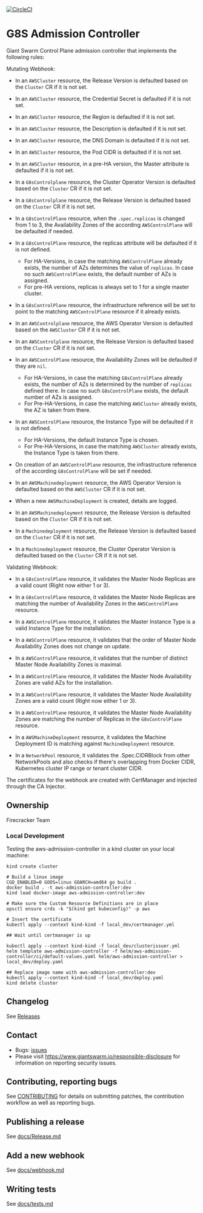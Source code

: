 [![CircleCI](https://circleci.com/gh/giantswarm/aws-admission-controller.svg?style=shield)](https://circleci.com/gh/giantswarm/aws-admission-controller)

# G8S Admission Controller

Giant Swarm Control Plane admission controller that implements the following rules:

Mutating Webhook:

- In an `AWSCluster` resource, the Release Version is defaulted based on the `Cluster` CR if it is not set. 
- In an `AWSCluster` resource, the Credential Secret is defaulted if it is not set. 
- In an `AWSCluster` resource, the Region is defaulted if it is not set. 
- In an `AWSCluster` resource, the Description is defaulted if it is not set. 
- In an `AWSCluster` resource, the DNS Domain is defaulted if it is not set. 
- In an `AWSCluster` resource, the Pod CIDR is defaulted if it is not set. 
- In an `AWSCluster` resource, in a pre-HA version, the Master attribute is defaulted if it is not set.

- In a `G8sControlplane` resource, the Cluster Operator Version is defaulted based on the `Cluster` CR if it is not set. 
- In a `G8sControlplane` resource, the Release Version is defaulted based on the `Cluster` CR if it is not set. 
- In a `G8sControlPlane` resource, when the `.spec.replicas` is changed from 1 to 3, the Availability Zones of the according `AWSControlPlane` will be defaulted if needed.
- In a `G8sControlPlane` resource, the replicas attribute will be defaulted if it is not defined.
  - For HA-Versions, in case the matching `AWSControlPlane` already exists, the number of AZs determines the value of `replicas`.
    In case no such `AWSControlPlane` exists, the default number of AZs is assigned. 
  - For pre-HA versions, replicas is always set to 1 for a single master cluster.
- In a `G8sControlPlane` resource, the infrastructure reference will be set to point to the matching `AWSControlPlane` resource if it already exists.

- In an `AWSControlplane` resource, the AWS Operator Version is defaulted based on the `AWSCluster` CR if it is not set. 
- In an `AWSControlplane` resource, the Release Version is defaulted based on the `Cluster` CR if it is not set. 
- In an `AWSControlPlane` resource, the Availability Zones will be defaulted if they are `nil`. 
  - For HA-Versions, in case the matching `G8sControlPlane` already exists, the number of AZs is determined by the number of `replicas` defined there. 
    In case no such `G8sControlPlane` exists, the default number of AZs is assigned. 
  - For Pre-HA-Versions, in case the matching `AWSCluster` already exists, the AZ is taken from there. 
- In an `AWSControlPlane` resource, the Instance Type will be defaulted if it is not defined. 
  - For HA-Versions, the default Instance Type is chosen. 
  - For Pre-HA-Versions, in case the matching `AWSCluster` already exists, the Instance Type is taken from there. 
- On creation of an `AWSControlPlane` resource, the infrastructure reference of the according `G8sControlPlane` will be set if needed.

- In an `AWSMachinedeployment` resource, the AWS Operator Version is defaulted based on the `AWSCluster` CR if it is not set. 
- When a new `AWSMachineDeployment` is created, details are logged.
- In an `AWSMachinedeployment` resource, the Release Version is defaulted based on the `Cluster` CR if it is not set. 

- In a `Machinedeployment` resource, the Release Version is defaulted based on the `Cluster` CR if it is not set. 
- In a `Machinedeployment` resource, the Cluster Operator Version is defaulted based on the `Cluster` CR if it is not set. 

Validating Webhook:

- In a `G8sControlPlane` resource, it validates the Master Node Replicas are a valid count (Right now either 1 or 3).
- In a `G8sControlPlane` resource, it validates the Master Node Replicas are matching the number of Availability Zones in the `AWSControlPlane` resource.

- In a `AWSControlPlane` resource, it validates the Master Instance Type is a valid Instance Type for the installation.
- In a `AWSControlPlane` resource, it validates that the order of Master Node Availability Zones does not change on update.
- In a `AWSControlPlane` resource, it validates that the number of distinct Master Node Availability Zones is maximal.
- In a `AWSControlPlane` resource, it validates the Master Node Availability Zones are valid AZs for the installation.
- In a `AWSControlPlane` resource, it validates the Master Node Availability Zones are a valid count (Right now either 1 or 3).
- In a `AWSControlPlane` resource, it validates the Master Node Availability Zones are matching the number of Replicas in the `G8sControlPlane` resource.

- In a `AWSMachineDeployment` resource, it validates the Machine Deployment ID is matching against `MachineDeployment` resource.

- In a `NetworkPool` resource, it validates the .Spec.CIDRBlock from other NetworkPools and also checks if there's overlapping from Docker CIDR, Kubernetes cluster IP range or tenant cluster CIDR.

The certificates for the webhook are created with CertManager and injected through the CA Injector.

## Ownership

Firecracker Team

### Local Development

Testing the aws-admission-controller in a kind cluster on your local machine:

```nohighlight
kind create cluster

# Build a linux image
CGO_ENABLED=0 GOOS=linux GOARCH=amd64 go build .
docker build . -t aws-admission-controller:dev
kind load docker-image aws-admission-controller:dev

# Make sure the Custom Resource Definitions are in place
opsctl ensure crds -k "$(kind get kubeconfig)" -p aws

# Insert the certificate
kubectl apply --context kind-kind -f local_dev/certmanager.yml

## Wait until certmanager is up

kubectl apply --context kind-kind -f local_dev/clusterissuer.yml
helm template aws-admission-controller -f helm/aws-admission-controller/ci/default-values.yaml helm/aws-admission-controller > local_dev/deploy.yaml

## Replace image name with aws-admission-controller:dev
kubectl apply --context kind-kind -f local_dev/deploy.yaml
kind delete cluster
```

## Changelog

See [Releases](https://github.com/giantswarm/aws-admission-controller/releases)

## Contact

- Bugs: [issues](https://github.com/giantswarm/aws-admission-controller/issues)
- Please visit https://www.giantswarm.io/responsible-disclosure for information on reporting security issues.

## Contributing, reporting bugs

See [CONTRIBUTING](CONTRIBUTING.md) for details on submitting patches, the
contribution workflow as well as reporting bugs.

## Publishing a release

See [docs/Release.md](https://github.com/giantswarm/aws-admission-controller/blob/master/docs/release.md)

## Add a new webhook

See [docs/webhook.md](https://github.com/giantswarm/aws-admission-controller/blob/master/docs/webhook.md)

## Writing tests

See [docs/tests.md](https://github.com/giantswarm/aws-admission-controller/blob/master/docs/tests.md)
